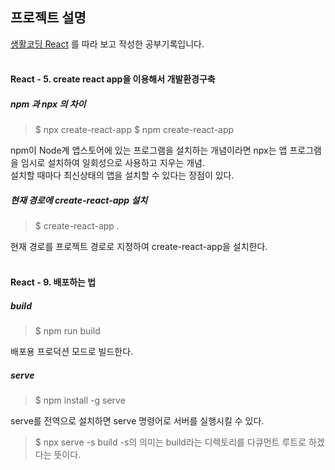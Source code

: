 
## 프로젝트 설명
[생활코딩 React](https://opentutorials.org/module/4058)  를 따라 보고 작성한 공부기록입니다.
<br/>
<br/>
#### React - 5. create react app을 이용해서 개발환경구축

##### npm 과 npx 의 차이
>$ npx create-react-app
>$ npm create-react-app

npm이 Node계 앱스토어에 있는 프로그램을 설치하는 개념이라면 npx는 앱 프로그램을 임시로 설치하여 일회성으로 사용하고 지우는 개념.  
설치할 때마다 최신상태의 앱을 설치할 수 있다는 장점이 있다.  

##### 현재 경로에 create-react-app 설치
>$ create-react-app .

현재 경로를 프로젝트 경로로 지정하여 create-react-app을 설치한다.
<br/>
<br/>
#### React - 9. 배포하는 법

##### build
>$ npm run build

배포용 프로덕션 모드로 빌드한다.

##### serve
>$ npm install -g serve

serve를 전역으로 설치하면 serve 명령어로 서버를 실행시킬 수 있다.

>$ npx serve -s build
-s의 의미는 build라는 디렉토리를 다큐먼트 루트로 하겠다는 뜻이다.
